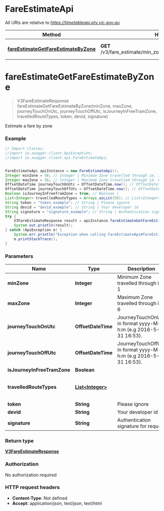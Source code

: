# FareEstimateApi

All URIs are relative to *https://timetableapi.ptv.vic.gov.au*

Method | HTTP request | Description
------------- | ------------- | -------------
[**fareEstimateGetFareEstimateByZone**](FareEstimateApi.md#fareEstimateGetFareEstimateByZone) | **GET** /v3/fare_estimate/min_zone/{minZone}/max_zone/{maxZone} | Estimate a fare by zone


<a name="fareEstimateGetFareEstimateByZone"></a>
# **fareEstimateGetFareEstimateByZone**
> V3FareEstimateResponse fareEstimateGetFareEstimateByZone(minZone, maxZone, journeyTouchOnUtc, journeyTouchOffUtc, isJourneyInFreeTramZone, travelledRouteTypes, token, devid, signature)

Estimate a fare by zone

### Example
```java
// Import classes:
//import io.swagger.client.ApiException;
//import io.swagger.client.api.FareEstimateApi;


FareEstimateApi apiInstance = new FareEstimateApi();
Integer minZone = 56; // Integer | Minimum Zone travelled through ie. 1
Integer maxZone = 56; // Integer | Maximum Zone travelled through id. 6
OffsetDateTime journeyTouchOnUtc = OffsetDateTime.now(); // OffsetDateTime | JourneyTouchOnUtc in format yyyy-M-d h:m (e.g 2016-5-31 16:53).
OffsetDateTime journeyTouchOffUtc = OffsetDateTime.now(); // OffsetDateTime | JourneyTouchOffUtc in format yyyy-M-d h:m (e.g 2016-5-31 16:53).
Boolean isJourneyInFreeTramZone = true; // Boolean | 
List<Integer> travelledRouteTypes = Arrays.asList(56); // List<Integer> | 
String token = "token_example"; // String | Please ignore
String devid = "devid_example"; // String | Your developer id
String signature = "signature_example"; // String | Authentication signature for request
try {
    V3FareEstimateResponse result = apiInstance.fareEstimateGetFareEstimateByZone(minZone, maxZone, journeyTouchOnUtc, journeyTouchOffUtc, isJourneyInFreeTramZone, travelledRouteTypes, token, devid, signature);
    System.out.println(result);
} catch (ApiException e) {
    System.err.println("Exception when calling FareEstimateApi#fareEstimateGetFareEstimateByZone");
    e.printStackTrace();
}
```

### Parameters

Name | Type | Description  | Notes
------------- | ------------- | ------------- | -------------
 **minZone** | **Integer**| Minimum Zone travelled through ie. 1 |
 **maxZone** | **Integer**| Maximum Zone travelled through id. 6 |
 **journeyTouchOnUtc** | **OffsetDateTime**| JourneyTouchOnUtc in format yyyy-M-d h:m (e.g 2016-5-31 16:53). | [optional]
 **journeyTouchOffUtc** | **OffsetDateTime**| JourneyTouchOffUtc in format yyyy-M-d h:m (e.g 2016-5-31 16:53). | [optional]
 **isJourneyInFreeTramZone** | **Boolean**|  | [optional]
 **travelledRouteTypes** | [**List&lt;Integer&gt;**](Integer.md)|  | [optional] [enum: 0, 1, 2, 3, 4]
 **token** | **String**| Please ignore | [optional]
 **devid** | **String**| Your developer id | [optional]
 **signature** | **String**| Authentication signature for request | [optional]

### Return type

[**V3FareEstimateResponse**](V3FareEstimateResponse.md)

### Authorization

No authorization required

### HTTP request headers

 - **Content-Type**: Not defined
 - **Accept**: application/json, text/json, text/html

